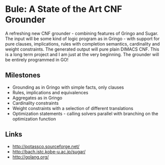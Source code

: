 Bule: A State of the Art CNF Grounder
=====================================

A refreshing new CNF grounder - combining features of Gringo and Sugar. The input will be some kind of logic program as
in Gringo - with support for pure clauses, implications, rules with completion semantics, cardinality and weight
constraints. The generated output will pure plain DIMACS CNF. This is a long term project and I am just at the very
beginning.  The grounder will be entirely programmed in GO!

Milestones
----------

* Grounding as in Gringo with simple facts, only clauses
* Rules, implications and equivalences
* Aggregates as in Gringo
* Cardinality constraints
* Weight constraints with a selection of different translations
* Optimization statements - calling solvers parallel with branching on the optimization function


Links
-----
* http://potassco.sourceforge.net/
* http://bach.istc.kobe-u.ac.jp/sugar/
* http://golang.org/

